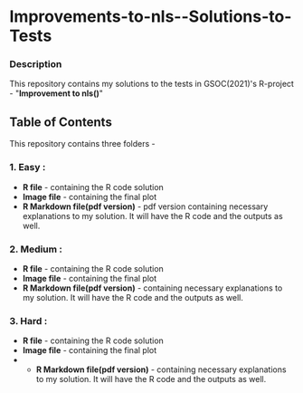 # Improvements-to-nls--Solutions-to-Tests

### Description
This repository contains my solutions to the tests in GSOC(2021)'s R-project - "**Improvement to nls()**" 

## Table of Contents
This repository contains three folders -

### 1. Easy :
  - **R file** - containing the R code solution 
  - **Image file** - containing the final plot 
  - **R Markdown file(pdf version)** - pdf version  containing necessary explanations to my solution. It will have the R code and the outputs as well.  

### 2. Medium :
  - **R file** - containing the R code solution 
  - **Image file** - containing the final plot 
  - **R Markdown file(pdf version)** - containing necessary explanations to my solution. It will have the R code and the outputs as well. 

### 3. Hard :
  - **R file** - containing the R code solution 
  - **Image file** - containing the final plot 
  - - **R Markdown file(pdf version)** - containing necessary explanations to my solution. It will have the R code and the outputs as well. 
